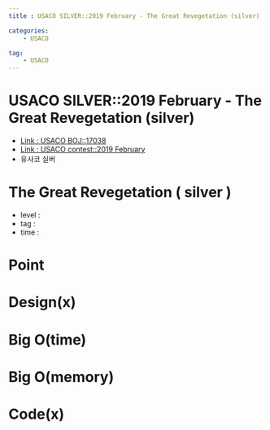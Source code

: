 ```yaml
---
title : USACO SILVER::2019 February - The Great Revegetation (silver)

categories:
    - USACO

tag:
    - USACO
---
```

# USACO SILVER::2019 February - The Great Revegetation (silver)
- [Link : USACO BOJ::17038](https://www.acmicpc.net/problem/17038)
- [Link : USACO contest::2019 February](http://www.usaco.org/index.php?page=dec19results)
- 유사코 실버

# The Great Revegetation ( silver )

- level :
- tag :
- time :

# Point

# Design(x)

# Big O(time)

# Big O(memory)

# Code(x)

